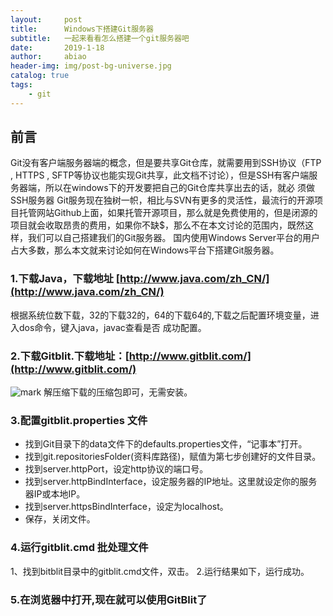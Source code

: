 ```yaml
---
layout:     post
title:      Windows下搭建Git服务器
subtitle:   一起来看看怎么搭建一个git服务器吧
date:       2019-1-18
author:     abiao
header-img: img/post-bg-universe.jpg
catalog: true
tags:
    - git
---
```



## 前言

Git没有客户端服务器端的概念，但是要共享Git仓库，就需要用到SSH协议（FTP , HTTPS , SFTP等协议也能实现Git共享，此文档不讨论），但是SSH有客户端服务器端，所以在windows下的开发要把自己的Git仓库共享出去的话，就必 须做SSH服务器
Git服务现在独树一帜，相比与SVN有更多的灵活性，最流行的开源项目托管网站Github上面，如果托管开源项目，那么就是免费使用的，但是闭源的项目就会收取昂贵的费用，如果你不缺$，那么不在本文讨论的范围内，既然这样，我们可以自己搭建我们的Git服务器。
国内使用Windows Server平台的用户占大多数，那么本文就来讨论如何在Windows平台下搭建Git服务器。


### 1.下载Java，下载地址 [http://www.java.com/zh_CN/](http://www.java.com/zh_CN/)
根据系统位数下载，32的下载32的，64的下载64的,下载之后配置环境变量，进入dos命令，键入java，javac查看是否
成功配置。
### 2.下载Gitblit.下载地址：[http://www.gitblit.com/](http://www.gitblit.com/)
![mark](http://plii5zn2f.bkt.clouddn.com/image/20190118/qzBBfWq3OOdG.png?imageslim)
解压缩下载的压缩包即可，无需安装。

### 3.配置gitblit.properties 文件

- 找到Git目录下的data文件下的defaults.properties文件，“记事本”打开。
- 找到git.repositoriesFolder(资料库路径)，赋值为第七步创建好的文件目录。
- 找到server.httpPort，设定http协议的端口号。
- 找到server.httpBindInterface，设定服务器的IP地址。这里就设定你的服务器IP或本地IP。
- 找到server.httpsBindInterface，设定为localhost。
- 保存，关闭文件。

### 4.运行gitblit.cmd 批处理文件
1、找到bitblit目录中的gitblit.cmd文件，双击。
2.运行结果如下，运行成功。

### 5.在浏览器中打开,现在就可以使用GitBlit了


